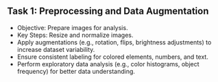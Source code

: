 ## Task 1: Preprocessing and Data Augmentation
* Objective: Prepare images for analysis.
* Key Steps:
Resize and normalize images.
* Apply augmentations (e.g., rotation, flips, brightness adjustments) to increase dataset variability.
* Ensure consistent labeling for colored elements, numbers, and text.
* Perform exploratory data analysis (e.g., color histograms, object frequency) for better data understanding.
